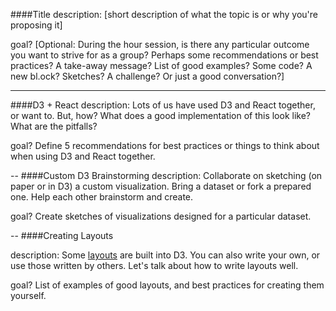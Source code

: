####Title
description: [short description of what the topic is or why you're proposing it]

goal? [Optional: During the hour session, is there any particular outcome you want to strive for as a group? Perhaps some recommendations or best practices? A take-away message? List of good examples? Some code? A new bl.ock? Sketches? A challenge? Or just a good conversation?]


----
####D3 + React
description: Lots of us have used D3 and React together, or want to. But, how? What does a good implementation of this look like? What are the pitfalls?

goal? Define 5 recommendations for best practices or things to think about when using D3 and React together.

--
####Custom D3 Brainstorming
description: Collaborate on sketching (on paper or in D3) a custom visualization. Bring a dataset or fork a prepared one. Help each other brainstorm and create.

goal? Create sketches of visualizations designed for a particular dataset.

--
####Creating Layouts

description: Some [layouts](https://github.com/mbostock/d3/wiki/Layouts) are built into D3. You can also write your own, or use those written by others. Let's talk about how to write layouts well. 

goal? List of examples of good layouts, and best practices for creating them yourself. 
